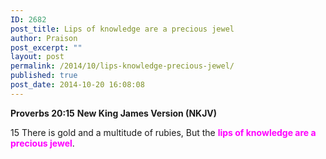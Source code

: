 ```yaml
---
ID: 2682
post_title: Lips of knowledge are a precious jewel
author: Praison
post_excerpt: ""
layout: post
permalink: /2014/10/lips-knowledge-precious-jewel/
published: true
post_date: 2014-10-20 16:08:08
---
```

<strong>Proverbs 20:15</strong>
<strong> New King James Version (NKJV)</strong>

15 There is gold and a multitude of rubies,
But the <span style="color: #ff00ff;"><strong>lips of knowledge are a precious jewel</strong></span>.